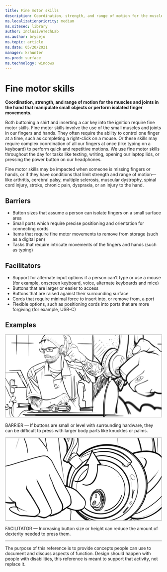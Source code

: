 ```yaml
---
title: Fine motor skills
description: Coordination, strength, and range of motion for the muscles and joints in the hand that manipulate small objects or perform isolated finger movements
ms.localizationpriority: medium
ms.sitesec: library
author: InclusiveTechLab
ms.author: brycejo 
ms.topic: article
ms.date: 05/20/2021
manager: krhunter
ms.prod: surface
ms.technology: windows
---
```


# Fine motor skills

**Coordination, strength, and range of motion for the muscles and joints in the hand that manipulate small objects or perform isolated finger movements.**

Both buttoning a shirt and inserting a car key into the ignition require fine motor skills. Fine motor skills involve the use of the small muscles and joints in our fingers and hands. They often require the ability to control one finger at a time, such as completing a right-click on a mouse. Or these skills may require complex coordination of all our fingers at once (like typing on a keyboard) to perform quick and repetitive motions. We use fine motor skills throughout the day for tasks like texting, writing, opening our laptop lids, or pressing the power button on our headphones.

Fine motor skills may be impacted when someone is missing fingers or hands, or if they have conditions that limit strength and range of motion—like arthritis, cerebral palsy, multiple sclerosis, muscular dystrophy, spinal cord injury, stroke, chronic pain, dyspraxia, or an injury to the hand.

## Barriers

* Button sizes that assume a person can isolate fingers on a small surface area
* Small ports which require precise positioning and orientation for connecting cords
* Items that require fine motor movements to remove from storage (such as a digital pen)
* Tasks that require intricate movements of the fingers and hands (such as typing)

## Facilitators

* Support for alternate input options if a person can’t type or use a mouse (for example, onscreen keyboard, voice, alternate keyboards and mice)​
* Buttons that are larger or easier to access​
* Buttons that are raised against their surrounding surface​
* Cords that require minimal force to insert into, or remove from, a port​
* Flexible options, such as positioning cords into ports that are more forgiving (for example, USB-C)​


## Examples

![A man tries to touch a small button on his headphones with a knuckle. Both his hands look frozen in a loose fist shape, and his knuckle seems too big to maneuver the small button.](images/Mobility_FineMotor_Barrier.jpg)

BARRIER — If buttons are small or level with surrounding hardware, they can be difficult to press with larger body parts like knuckles or palms. 

![The man’s hand, in a loose fist shape, swipes a flat toggle switch on headphones.](images/Mobility_FineMotor_Facilitator.jpg)

FACILITATOR — Increasing button size or height can reduce the amount of dexterity needed to press them. ​

[comment]: # (Footer statement)
___
The purpose of this reference is to provide concepts people can use to document and discuss aspects of function. Design should happen with people with disabilities, this reference is meant to support that activity, not replace it. 